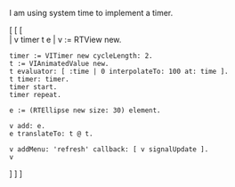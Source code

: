 I am using system time to implement a timer.

[ [ [ 		 
	| v timer t e |
	v := RTView new.

	timer := VITimer new cycleLength: 2.
	t := VIAnimatedValue new.
	t evaluator: [ :time | 0 interpolateTo: 100 at: time ].
	t timer: timer.
	timer start.
	timer repeat.

	e := (RTEllipse new size: 30) element.

	v add: e.
	e translateTo: t @ t.

	v addMenu: 'refresh' callback: [ v signalUpdate ].
	v
] ] ]